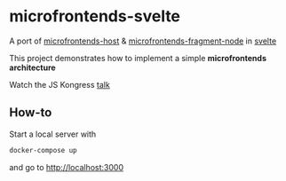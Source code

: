# microfrontends-svelte

A port of [microfrontends-host](https://github.com/mlent/microfrontends-host) & [microfrontends-fragment-node](https://github.com/mlent/microfrontends-fragment-node) in [svelte](https://svelte.dev/)

This project demonstrates how to implement a simple __microfrontends architecture__

Watch the JS Kongress [talk](https://www.youtube.com/watch?v=ZuzSEQGE9qM)

## How-to

Start a local server with

```bash
docker-compose up
````

and go to [http://localhost:3000](http://localhost:3000)
